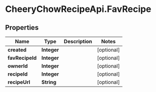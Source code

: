 # CheeryChowRecipeApi.FavRecipe

## Properties
Name | Type | Description | Notes
------------ | ------------- | ------------- | -------------
**created** | **Integer** |  | [optional] 
**favRecipeId** | **Integer** |  | [optional] 
**ownerId** | **Integer** |  | [optional] 
**recipeId** | **Integer** |  | [optional] 
**recipeUrl** | **String** |  | [optional] 



